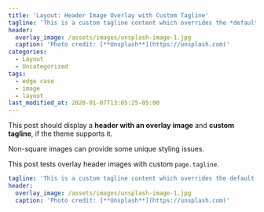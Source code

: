 ```yaml
---
title: 'Layout: Header Image Overlay with Custom Tagline'
tagline: 'This is a custom tagline content which overrides the *default* page excerpt.'
header:
  overlay_image: /assets/images/unsplash-image-1.jpg
  caption: 'Photo credit: [**Unsplash**](https://unsplash.com)'
categories:
  - Layout
  - Uncategorized
tags:
  - edge case
  - image
  - layout
last_modified_at: 2020-01-07T13:05:25-05:00
---
```


This post should display a **header with an overlay image** and **custom tagline**, if the theme supports it.

Non-square images can provide some unique styling issues.

This post tests overlay header images with custom `page.tagline`.

```yaml
tagline: 'This is a custom tagline content which overrides the default page excerpt.'
header:
  overlay_image: /assets/images/unsplash-image-1.jpg
  caption: 'Photo credit: [**Unsplash**](https://unsplash.com)'
```
